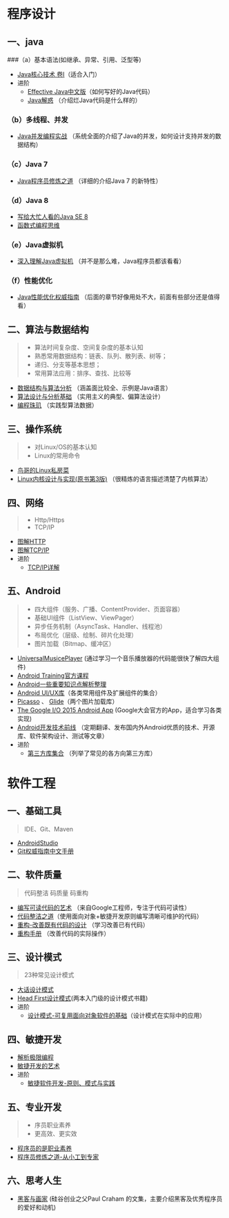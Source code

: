 # 程序设计
## 一、java
###（a）基本语法(如继承、异常、引用、泛型等)
* [Java核心技术 卷I](https://book.douban.com/subject/25762168/)（适合入门）
* 进阶
    * [Effective Java中文版](https://book.douban.com/subject/3360807/)（如何写好的Java代码）
    * [Java解惑](https://book.douban.com/subject/5362860) （介绍烂Java代码是什么样的）
### （b）多线程、并发
* [Java并发编程实战](https://book.douban.com/subject/10484692/) （系统全面的介绍了Java的并发，如何设计支持并发的数据结构）
### （c）Java 7
* [Java程序员修炼之道](https://book.douban.com/subject/24841235/) （详细的介绍Java 7 的新特性）
### （d）Java 8
* [写给大忙人看的Java SE 8](https://book.douban.com/subject/26274206/)
* [函数式编程思维](https://book.douban.com/subject/26587213/)
### （e）Java虚拟机
* [深入理解Java虚拟机](https://book.douban.com/subject/24722612/) （并不是那么难，Java程序员都该看看）
### （f）性能优化
* [Java性能优化权威指南](https://book.douban.com/subject/25828043/) （后面的章节好像用处不大，前面有些部分还是值得看）
## 二、算法与数据结构
> * 算法时间复杂度、空间复杂度的基本认知
> * 熟悉常用数据结构：链表、队列、散列表、树等；
> * 递归、分支等基本思想；
> * 常用算法应用：排序、查找、比较等
* [数据结构与算法分析](https://book.douban.com/subject/1139426/) （涵盖面比较全、示例是Java语言）
* [算法设计与分析基础](https://book.douban.com/subject/26337727/) （实用主义的典型、偏算法设计）
* [编程珠玑](https://book.douban.com/subject/3227098/) （实践型算法数据）
## 三、操作系统
> * 对Linux/OS的基本认知
> * Linux的常用命令
* [鸟哥的Linux私房菜](https://book.douban.com/subject/4889838/)
* [Linux内核设计与实现(原书第3版)](https://book.douban.com/subject/6097773/) （很精炼的语言描述清楚了内核算法）
## 四、网络
> * Http/Https
> * TCP/IP
* [图解HTTP](https://book.douban.com/subject/25863515/)
* [图解TCP/IP](https://book.douban.com/subject/24737674/)
* 进阶
    * [TCP/IP详解](https://book.douban.com/subject/1088054/)
## 五、Android
> * 四大组件（服务、广播、ContentProvider、页面容器）
> * 基础UI组件（ListView、ViewPager）
> * 异步任务机制（AsyncTask、Handler、线程池）
> * 布局优化（层级、绘制、碎片化处理）
> * 图片加载（Bitmap、缓冲区）
* [UniversalMusicePlayer](https://github.com/googlesamples/android-UniversalMusicPlayer) (通过学习一个音乐播放器的代码能很快了解四大组件)
* [Android Training官方课程](http://hukai.me/android-training-course-in-chinese/index.html)
* [Android一些重要知识点解析整理](https://github.com/FX-Max/Point-of-Android)
* [Android UI/UX库](https://github.com/wasabeef/awesome-android-ui)（各类常用组件及扩展组件的集合）
* [Picasso](http://square.github.io/picasso/) 、 [Glide](https://github.com/bumptech/glide)（两个图片加载库）
* [The Google I/O 2015 Android App](https://github.com/google/iosched) (Google大会官方的App，适合学习各类实现)
* [Android开发技术前线](http://www.devtf.cn/) （定期翻译、发布国内外Android优质的技术、开源库、软件架构设计、测试等文章）
* 进阶
    * [第三方库集合](https://github.com/wasabeef/awesome-android-libraries) （列举了常见的各方向第三方库）
# 软件工程
## 一、基础工具
> IDE、Git、Maven
* [AndroidStudio](https://developer.android.com/studio/index.html)
* [Git权威指南中文手册](http://iissnan.com/progit/html/zh/ch1_0.html)
## 二、软件质量
> 代码整洁
> 码质量
> 码重构
* [编写可读代码的艺术](https://book.douban.com/subject/10797189/) （来自Google工程师，专注于代码可读性）
* [代码整洁之道](https://book.douban.com/subject/4199741/)（使用面向对象+敏捷开发原则编写清晰可维护的代码）
* [重构-改善既有代码的设计](https://book.douban.com/subject/4262627/) （学习改善已有代码）
* [重构手册](https://book.douban.com/subject/1173730/) （改善代码的实际操作）
## 三、设计模式
> 23种常见设计模式
* [大话设计模式](https://book.douban.com/subject/2334288/)
* [Head First设计模式](https://book.douban.com/subject/2243615/)(两本入门级的设计模式书籍)
* 进阶
    * [设计模式-可复用面向对象软件的基础](https://book.douban.com/subject/1052241/)（设计模式在实际中的应用）
## 四、敏捷开发
* [解析极限编程](https://book.douban.com/subject/1790225/)
* [敏捷开发的艺术](https://book.douban.com/subject/4037534/)
* 进阶
    * [敏捷软件开发-原则、模式与实践](http://book.douban.com/subject/5348122/)
## 五、专业开发
> * 序员职业素养
> * 更高效、更实效
* [程序员的是职业素养](https://book.douban.com/subject/11614538/)
* [程序员修炼之道-从小工到专家](https://book.douban.com/subject/5387402/)
## 六、思考人生
* [黑客与画家](https://book.douban.com/subject/6021440/) (硅谷创业之父Paul Craham 的文集，主要介绍黑客及优秀程序员的爱好和动机)